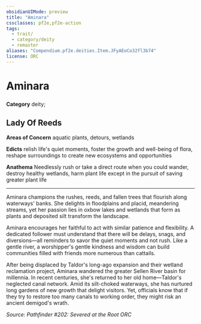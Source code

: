 ```yaml
---
obsidianUIMode: preview
title: "Aminara"
cssclasses: pf2e,pf2e-action
tags:
  - trait/
  - category/deity
  - remaster
aliases: "Compendium.pf2e.deities.Item.JFyAEoCo32fl3b74"
license: ORC
---
```

# Aminara

### 

**Category** deity; 




## Lady Of Reeds

**Areas of Concern** aquatic plants, detours, wetlands

**Edicts** relish life's quiet moments, foster the growth and well-being of flora, reshape surroundings to create new ecosystems and opportunities

**Anathema** Needlessly rush or take a direct route when you could wander, destroy healthy wetlands, harm plant life except in the pursuit of saving greater plant life

* * *

Aminara champions the rushes, reeds, and fallen trees that flourish along waterways' banks. She delights in floodplains and placid, meandering streams, yet her passion lies in oxbow lakes and wetlands that form as plants and deposited silt transform the landscape.

Aminara encourages her faithful to act with similar patience and flexibility. A dedicated follower must understand that there will be delays, snags, and diversions—all reminders to savor the quiet moments and not rush. Like a gentle river, a worshipper's gentle kindness and wisdom can build communities filled with friends more numerous than cattails.

After being displaced by Taldor's long-ago expansion and their wetland reclamation project, Aminara wandered the greater Sellen River basin for millennia. In recent centuries, she's returned to her old home—Taldor's neglected canal network. Amid its silt-choked waterways, she has nurtured long gardens of new growth that delight visitors. Yet, officials know that if they try to restore too many canals to working order, they might risk an ancient demigod's wrath.

*Source: Pathfinder #202: Severed at the Root*
*ORC*